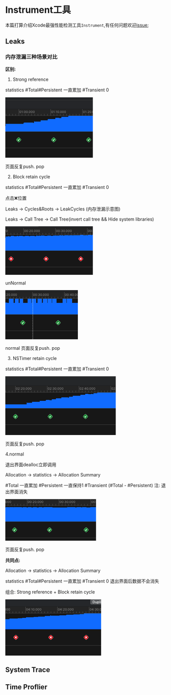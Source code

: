 # Instrument工具
本篇打算介绍Xcode最强性能检测工具`Instrument`,有任何问题欢迎[issue](https://github.com/binzi56/iOSSmallKnowledgePool/issues);

## Leaks
### 内存泄漏三种场景对比
**区别:**
1. Strong reference

statistics
#Total#Persistent
一直累加
#Transient
0

![](./resources/StrongReference.png)

页面反复push. pop

2. Block retain cycle

statistics
#Total#Persistent
一直累加
#Transient
0

点击❌位置

Leaks -> Cycles&Roots -> LeakCycles   (内存泄漏示意图)

Leaks -> Call Tree ->  Call Tree(invert call tree && Hide system libraries)

![](./resources/BlockRetainCycle.png)

unNormal

![](./resources/BlockNormal.png)

normal
页面反复push. pop


3. NSTimer retain cycle

statistics
#Total#Persistent
一直累加
#Transient
0

![](./resources/NSTimerRetainCycle.png)

页面反复push. pop

4.normal

退出界面dealloc立即调用

Allocation -> statistics ->  Allocation Summary

#Total
一直累加
#Persistent
一直保持1
#Transient
(#Total - #Persistent)
注: 退出界面消失

![](./resources/normal.png)

页面反复push. pop

**共同点:**

Allocation -> statistics ->  Allocation Summary

statistics
#Total#Persistent
一直累加
#Transient
0
退出界面后数据不会消失

组合:
Strong reference + Block retain cycle

![](./resources/TwoSituation.png)

## System Trace
## Time Proflier
